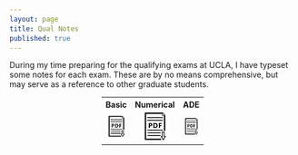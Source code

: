 ```yaml
---
layout: page
title: Qual Notes
published: true
---
```


During my time preparing for the qualifying exams at UCLA, I have typeset some notes for each exam. These are by no means comprehensive, but may serve as a reference to other graduate students.

<div class = "featured">
  <center>
  <table style="width: 180px; background-color:rgba(0, 0, 0, 0);">
    <tr>
      <th align="center">Basic</th>
      <th align="center">Numerical</th>
      <th align="center">ADE</th>
    </tr>
    <tr>
      <td align="center" width = "60px">
        <div class="brightness">
          <a href="https://arxiv.org/abs/1808.04723"><img src="/public/images/preprint-icon2.png" alt="preprint" class="image" style="width:50px">
          </a> 
        </div>
      </td>
      <td align="center" width = "60px">
        <div class="brightness">
          <a href="https://arxiv.org/abs/1808.04723"><img src="/public/images/preprint-icon2.png" alt="preprint" class="image" style="width:50px">
          </a> 
        </div>
      </td>  
      <td align="center" width = "60px">
        <div class="brightness">
          <a href="https://arxiv.org/abs/1808.04723"><img src="/public/images/preprint-icon2.png" alt="preprint" class="image" style="width:50px">
          </a>
        </div>
  	  </td>
    </tr>
  </table>
  </center>
</div>

